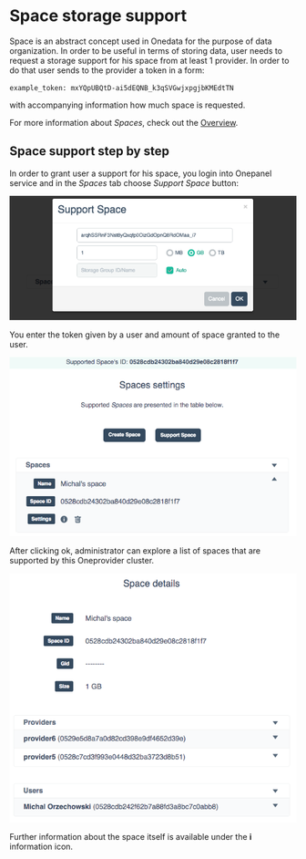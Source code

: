 # Space storage support

Space is an abstract concept used in Onedata for the purpose of data organization. In order to be useful in terms of storing data, user needs to request a storage support for his space from at least 1 provider. In order to do that user sends to the provider a token in a form:

~~~
example_token: mxYQpUBQtD-ai5dEQNB_k3qSVGwjxpgjbKMEdtTN
~~~
with accompanying information how much space is requested.

For more information about *Spaces*, check out the [Overview](overview.md).


## Space support step by step
In order to grant user a support for his space,  you login into Onepanel service and in the *Spaces* tab choose *Support Space* button:

<p align="center"><img src="../img/admin/space_support_step2.png"></p>

You enter the token given by a user and amount of space granted to the user.

<p align="center"><img src="../img/admin/space_support_step3.png"></p>

After clicking ok, administrator can explore a list of spaces that are supported by this Oneprovider cluster.

<p align="center"><img src="../img/admin/space_support_step4.png"></p>

Further information about the space itself is available under the **i** information icon.
